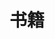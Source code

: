 # 书籍


<script src="https://unpkg.com/react@16/umd/react.production.min.js"></script>
<script src="https://unpkg.com/react-dom@16/umd/react-dom.production.min.js"></script>
<script src="https://unpkg.com/babel-standalone@6/babel.min.js"></script>
<script src="https://cdnjs.cloudflare.com/ajax/libs/jszip/3.1.5/jszip.min.js"></script>
<script src="https://cdn.jsdelivr.net/npm/epubjs/dist/epub.min.js"></script>

<style>

.folder {
    display:flex;
    flex-direction: column;
    text-align: center;
}

.folder .fa-solid{
	font-size: 128px;
	color:#3498db
}

.books {
    display:flex;
    flex-direction: column;
    text-align: center;
}

.books .fa-solid{
	font-size: 128px;
	color:#1abc9c;
	margin-bottom:10px;
}




</style>

<script type="text/babel">
const SERVER = "https://95.163.203.164:8888"
class Book extends React.Component {
 constructor(props) {
     super(props);
     this.state = {
         folder:[],
	 currentFolder:"",
	 books:[]
        };
    }

    componentDidMount(){
	fetch(`${SERVER}/data`).then(d=>d.json()).then(d=>{
		this.setState({folder:d.children})
	})
    }

    renderPDF(f){
	return <a href={`${SERVER}/${f.relativePath}`} className="books">
					<i class="fa-solid fa-file-pdf"></i>
					<span >{f.name}</span>
           			       </a>
    }

    openEpub(f){
	var path = `${SERVER}/${f.relativePath}`
	var book = ePub(path);
	book.open(path)
	var rendition = book.renderTo("root",{
	restore: true,
	width: '100%',
	height: "100%",
	method: 'default'
});
        rendition.display();
	// var rendition = book.renderTo("root",{ method: "default", width: "100%", height: "100%" });
	// var displayed = rendition.display();
    }

    renderEpub(f){
	return <div onClick={()=>this.openEpub(f)} className="books">
					<i class="fa-solid fa-file-lines"></i>
					<span >{f.name}</span>
           			       </div>
    }

    renderBookList(){
		let {books} = this.state
        return <div className="program">
		{
			books.filter(f=>!f.name.startsWith(".")).map(f=>{
				return this.renderPDF(f)	
			// return f.name.endsWith(".pdf")?this.renderPDF(f):this.renderEpub(f)
			})
		}
	</div>	
    }

    onChooseFolder(name){
        let {folder} = this.state	
	let f = folder.find(f=>f.name==name)
	this.setState({books:f.children,currentFolder:name})	
    }

    renderFolder(){
	let {folder} = this.state
        return <div className="program">
		{
			folder.filter(f=>!f.name.startsWith(".")).map(f=>{
				return <div className="folder"  onClick={()=>this.onChooseFolder(f.name)}>
					<i className="fa-solid fa-folder icon"></i>
					<span>{f.name}</span>
           			       </div>
			})
		}
	</div>
    }

    render() {
	let {currentFolder} = this.state
	if(currentFolder){
		return this.renderBookList()
	}else{
		return this.renderFolder()
	}
    }
}
ReactDOM.render(
    <Book />,
    document.getElementById('root')
);
</script>

<div id="root"></div>

